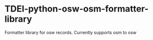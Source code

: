 # TDEI-python-osw-osm-formatter-library
Formatter library for osw records. Currently supports osm to osw
